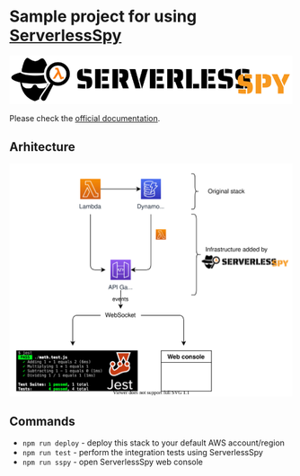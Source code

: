 # Sample project for using [ServerlessSpy](https://serverlessspy.com/)

![Logo](./full_logo.svg)

Please check the [official documentation](https://serverlessspy.com/).

## Arhitecture

![Diagram](./diagram.svg)

## Commands
* `npm run deploy` - deploy this stack to your default AWS account/region
* `npm run test` - perform the integration tests using ServerlessSpy
* `npm run sspy` - open ServerlessSpy web console

